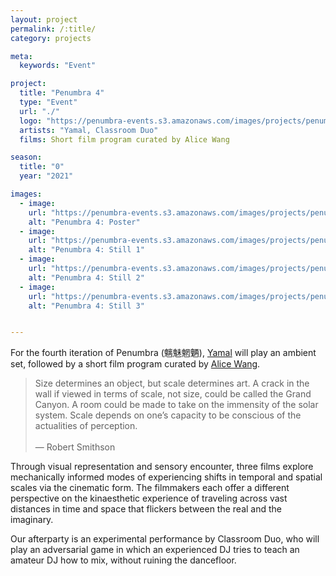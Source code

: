 ```yaml
---
layout: project
permalink: /:title/
category: projects

meta:
  keywords: "Event"

project:
  title: "Penumbra 4"
  type: "Event"
  url: "./"
  logo: "https://penumbra-events.s3.amazonaws.com/images/projects/penumbra-4/logo.jpg"
  artists: "Yamal, Classroom Duo"
  films: Short film program curated by Alice Wang

season:
  title: "0"
  year: "2021"

images:
  - image:
    url: "https://penumbra-events.s3.amazonaws.com/images/projects/penumbra-4/poster.jpg"
    alt: "Penumbra 4: Poster"
  - image:
    url: "https://penumbra-events.s3.amazonaws.com/images/projects/penumbra-4/eames.jpg"
    alt: "Penumbra 4: Still 1"
  - image:
    url: "https://penumbra-events.s3.amazonaws.com/images/projects/penumbra-4/baron.jpg"
    alt: "Penumbra 4: Still 2"
  - image:
    url: "https://penumbra-events.s3.amazonaws.com/images/projects/penumbra-4/smithson.jpg"
    alt: "Penumbra 4: Still 3"


---
```

<p>For the fourth iteration of Penumbra (魑魅魍魉), <a href="https://www.instagram.com/zuihitsu/">Yamal</a> will play an ambient set, followed by a short film program curated by <a href="https://capsuleshanghai.com/artists/39-alice-wang/overview/">Alice Wang</a>.</p>

<blockquote>Size determines an object, but scale determines art. A crack in the wall if viewed in terms of scale, not size, could be called the Grand Canyon. A room could be made to take on the immensity of the solar system. Scale depends on one’s capacity to be conscious of the actualities of perception.<br><br>— Robert Smithson</blockquote>

<p>Through visual representation and sensory encounter, three films explore mechanically informed modes of experiencing shifts in temporal and spatial scales via the cinematic form. The filmmakers each offer a different perspective on the kinaesthetic experience of traveling across vast distances in time and space that flickers between the real and the imaginary.</p>

<p>Our afterparty is an experimental performance by Classroom Duo, who will play an adversarial game in which an experienced DJ tries to teach an amateur DJ how to mix, without ruining the dancefloor.</p>